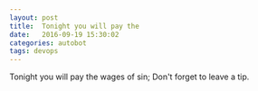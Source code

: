 ```yaml
---
layout: post
title:  Tonight you will pay the
date:   2016-09-19 15:30:02
categories: autobot
tags: devops
---
```


Tonight you will pay the wages of sin; Don't forget to leave a tip.
